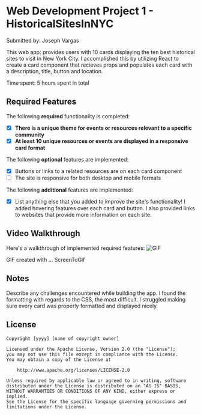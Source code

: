 
# Web Development Project 1 -  HistoricalSitesInNYC

Submitted by: Joseph Vargas

This web app: provides users with 10 cards displaying the ten best historical sites to visit in New York City. I accomplished this by utilizing React to create a card component that recieves props and populates each card with a description, title, button and location.

Time spent: 5 hours spent in total

## Required Features

The following **required** functionality is completed:

- [x] **There is a unique theme for events or resources relevant to a specific community**
- [x] **At least 10 unique resources or events are displayed in a responsive card format**

The following **optional** features are implemented:

- [x] Buttons or links to a related resources are on each card component
- [ ] The site is responsive for both desktop and mobile formats

The following **additional** features are implemented:

* [x] List anything else that you added to improve the site's functionality!
I added hovering features over each card and button.
I also provided links to websites that provide more information on each site.

## Video Walkthrough

Here's a walkthrough of implemented required features:
![GIF](https://github.com/jv12319/HistoricalSitesInNYC/raw/main/web102project1Gif.gif)




<!-- Replace this with whatever GIF tool you used! -->
GIF created with ...  ScreenToGif
<!-- Recommended tools:
[Kap](https://getkap.co/) for macOS
[ScreenToGif](https://www.screentogif.com/) for Windows
[peek](https://github.com/phw/peek) for Linux. -->

## Notes

Describe any challenges encountered while building the app.
I found  the formatting with regards to the CSS, the most difficult. I struggled making sure every card was properly formatted and displayed nicely.
## License

    Copyright [yyyy] [name of copyright owner]

    Licensed under the Apache License, Version 2.0 (the "License");
    you may not use this file except in compliance with the License.
    You may obtain a copy of the License at

        http://www.apache.org/licenses/LICENSE-2.0

    Unless required by applicable law or agreed to in writing, software
    distributed under the License is distributed on an "AS IS" BASIS,
    WITHOUT WARRANTIES OR CONDITIONS OF ANY KIND, either express or implied.
    See the License for the specific language governing permissions and
    limitations under the License.
